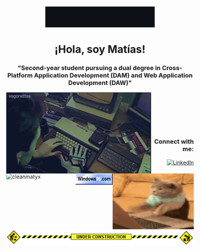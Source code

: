 <!-- Saludo inicial -->
<p align="center">
  <img src="images/saludo_github.gif" alt="Saludo GitHub">
</p>

<!-- Descripción breve -->
<h1 align="center">¡Hola, soy Matías!</h1>
<h3 align="center">
  "Second-year student pursuing a dual degree in Cross-Platform Application Development (DAM) and Web Application Development (DAW)"
</h3>

<!-- Imágenes ilustrativas con layout original -->
<div align="center">
  <img align="left" src="images/hackerman.gif" alt="Lo que creen que hago">
  <img align="right" src="images/cat-typing.gif" alt="Lo que realmente hago" width="218" height="150">
  <br><br>
</div>

<!-- Sección de Conexión -->
<br><br><br>
<!-- Estadísticas de GitHub (lenguajes más usados) -->
<img align="left" src="https://github-readme-stats.vercel.app/api/top-langs?username=cleanmatyx&show_icons=true&theme=synthwave&locale=en&layout=compact" alt="cleanmatyx">
<h3 align="right">Connect with me:</h3>
<p align="right">
  <a href="https://www.linkedin.com/in/mat%c3%adas-e-borra-quiroz-6841831a7/" target="_blank">
    <img align="center" src="https://raw.githubusercontent.com/rahuldkjain/github-profile-readme-generator/master/src/images/icons/Social/linked-in-alt.svg" alt="LinkedIn" height="30" width="40">
  </a>
  <a href="https://es.wikipedia.org/wiki/Windows_95" target="_blank">
    <img align="center" src="images/badge5.gif" alt="Badge Windows 95" height="30" width="100">
  </a>
</p>

<!-- Espacio y sección final -->
<br><br><br>
<p align="center">
  <img align="center" src="images/under-construction.gif" alt="Under Construction">
</p>
